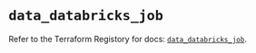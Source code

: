 # `data_databricks_job`

Refer to the Terraform Registory for docs: [`data_databricks_job`](https://registry.terraform.io/providers/databricks/databricks/1.28.1/docs/data-sources/job).
